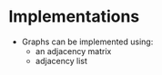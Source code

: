# Implementations

* Graphs can be implemented using:
  * &#x20;an adjacency matrix&#x20;
  * &#x20;adjacency list

